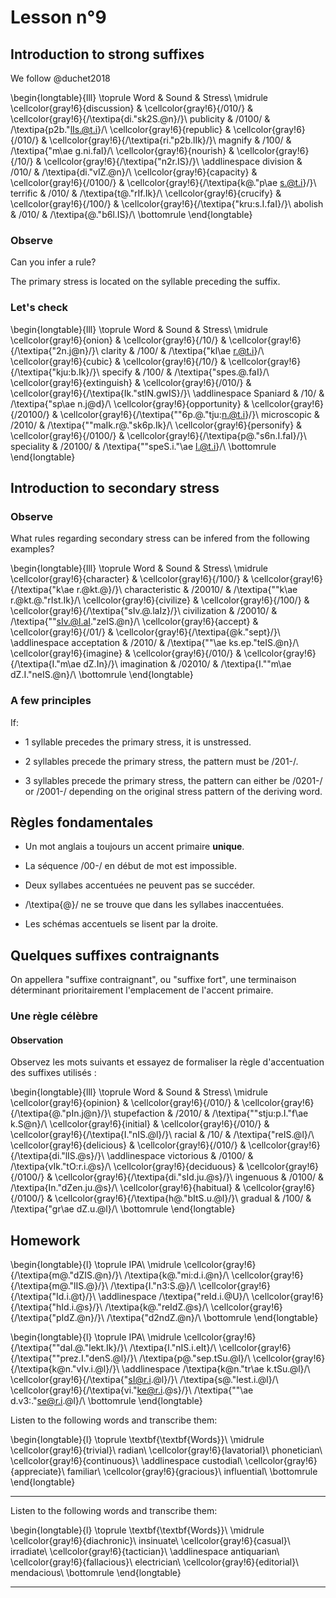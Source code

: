 # Lesson n°9







## Introduction to strong suffixes

We follow @duchet2018


\begin{longtable}{lll}
\toprule
Word & Sound & Stress\\
\midrule
\cellcolor{gray!6}{discussion} & \cellcolor{gray!6}{/010/} & \cellcolor{gray!6}{/\textipa{di."sk2S.@n}/}\\
publicity & /0100/ & /\textipa{p2b."lIs.@t.i}/\\
\cellcolor{gray!6}{republic} & \cellcolor{gray!6}{/010/} & \cellcolor{gray!6}{/\textipa{ri."p2b.lIk}/}\\
magnify & /100/ & /\textipa{"m\ae g.ni.faI}/\\
\cellcolor{gray!6}{nourish} & \cellcolor{gray!6}{/10/} & \cellcolor{gray!6}{/\textipa{"n2r.IS}/}\\
\addlinespace
division & /010/ & /\textipa{di."vIZ.@n}/\\
\cellcolor{gray!6}{capacity} & \cellcolor{gray!6}{/0100/} & \cellcolor{gray!6}{/\textipa{k@."p\ae s.@t.i}/}\\
terrific & /010/ & /\textipa{t@."rIf.Ik}/\\
\cellcolor{gray!6}{crucify} & \cellcolor{gray!6}{/100/} & \cellcolor{gray!6}{/\textipa{"kru:s.I.faI}/}\\
abolish & /010/ & /\textipa{@."b6l.IS}/\\
\bottomrule
\end{longtable}

### Observe

Can you infer a rule?




The primary stress is located on the syllable preceding the suffix.

### Let's check


\begin{longtable}{lll}
\toprule
Word & Sound & Stress\\
\midrule
\cellcolor{gray!6}{onion} & \cellcolor{gray!6}{/10/} & \cellcolor{gray!6}{/\textipa{"2n.j@n}/}\\
clarity & /100/ & /\textipa{"kl\ae r.@t.i}/\\
\cellcolor{gray!6}{cubic} & \cellcolor{gray!6}{/10/} & \cellcolor{gray!6}{/\textipa{"kju:b.Ik}/}\\
specify & /100/ & /\textipa{"spes.@.faI}/\\
\cellcolor{gray!6}{extinguish} & \cellcolor{gray!6}{/010/} & \cellcolor{gray!6}{/\textipa{Ik."stIN.gwIS}/}\\
\addlinespace
Spaniard & /10/ & /\textipa{"sp\ae n.j@d}/\\
\cellcolor{gray!6}{opportunity} & \cellcolor{gray!6}{/20100/} & \cellcolor{gray!6}{/\textipa{""6p.@."tju:n.@t.i}/}\\
microscopic & /2010/ & /\textipa{""maIk.r@."sk6p.Ik}/\\
\cellcolor{gray!6}{personify} & \cellcolor{gray!6}{/0100/} & \cellcolor{gray!6}{/\textipa{p@."s6n.I.faI}/}\\
speciality & /20100/ & /\textipa{""speS.i."\ae l.@t.i}/\\
\bottomrule
\end{longtable}

## Introduction to secondary stress

### Observe

What rules regarding secondary stress can be infered from the following examples?


\begin{longtable}{lll}
\toprule
Word & Sound & Stress\\
\midrule
\cellcolor{gray!6}{character} & \cellcolor{gray!6}{/100/} & \cellcolor{gray!6}{/\textipa{"k\ae r.@kt.@}/}\\
characteristic & /20010/ & /\textipa{""k\ae r.@kt.@."rIst.Ik}/\\
\cellcolor{gray!6}{civilize} & \cellcolor{gray!6}{/100/} & \cellcolor{gray!6}{/\textipa{"sIv.@.laIz}/}\\
civilization & /20010/ & /\textipa{""sIv.@l.aI."zeIS.@n}/\\
\cellcolor{gray!6}{accept} & \cellcolor{gray!6}{/01/} & \cellcolor{gray!6}{/\textipa{@k."sept}/}\\
\addlinespace
acceptation & /2010/ & /\textipa{""\ae ks.ep."teIS.@n}/\\
\cellcolor{gray!6}{imagine} & \cellcolor{gray!6}{/010/} & \cellcolor{gray!6}{/\textipa{I."m\ae dZ.In}/}\\
imagination & /02010/ & /\textipa{I.""m\ae dZ.I."neIS.@n}/\\
\bottomrule
\end{longtable}

### A few principles

If:

* 1 syllable precedes the primary stress, it is unstressed.

* 2 syllables precede the primary stress, the pattern must be /201-/.

* 3 syllables precede the primary stress, the pattern can either be /0201-/ or /2001-/ depending on the original stress pattern of the deriving word.


## Règles fondamentales

* Un mot anglais a toujours un accent primaire **unique**.

* La séquence /00-/ en début de mot est impossible.

* Deux syllabes accentuées ne peuvent pas se succéder.

* /\textipa{@}/ ne se trouve que dans les syllabes inaccentuées.

* Les schémas accentuels se lisent par la droite.


## Quelques suffixes contraignants

On appellera "suffixe contraignant", ou "suffixe fort", une terminaison déterminant prioritairement l'emplacement de l'accent primaire.

### Une règle célèbre

#### Observation

Observez les mots suivants et essayez de formaliser la règle d'accentuation des suffixes utilisés :


\begin{longtable}{lll}
\toprule
Word & Sound & Stress\\
\midrule
\cellcolor{gray!6}{opinion} & \cellcolor{gray!6}{/010/} & \cellcolor{gray!6}{/\textipa{@."pIn.j@n}/}\\
stupefaction & /2010/ & /\textipa{""stju:p.I."f\ae k.S@n}/\\
\cellcolor{gray!6}{initial} & \cellcolor{gray!6}{/010/} & \cellcolor{gray!6}{/\textipa{I."nIS.@l}/}\\
racial & /10/ & /\textipa{"reIS.@l}/\\
\cellcolor{gray!6}{delicious} & \cellcolor{gray!6}{/010/} & \cellcolor{gray!6}{/\textipa{di."lIS.@s}/}\\
\addlinespace
victorious & /0100/ & /\textipa{vIk."tO:r.i.@s}/\\
\cellcolor{gray!6}{deciduous} & \cellcolor{gray!6}{/0100/} & \cellcolor{gray!6}{/\textipa{di."sId.ju.@s}/}\\
ingenuous & /0100/ & /\textipa{In."dZen.ju.@s}/\\
\cellcolor{gray!6}{habitual} & \cellcolor{gray!6}{/0100/} & \cellcolor{gray!6}{/\textipa{h@."bItS.u.@l}/}\\
gradual & /100/ & /\textipa{"gr\ae dZ.u.@l}/\\
\bottomrule
\end{longtable}
## Homework


\begin{longtable}{l}
\toprule
IPA\\
\midrule
\cellcolor{gray!6}{/\textipa{m@."dZIS.@n}/}\\
/\textipa{k@."mi:d.i.@n}/\\
\cellcolor{gray!6}{/\textipa{m@."lIS.@}/}\\
/\textipa{I."n3:S.@}/\\
\cellcolor{gray!6}{/\textipa{"Id.i.@t}/}\\
\addlinespace
/\textipa{"reId.i.@U}/\\
\cellcolor{gray!6}{/\textipa{"hId.i.@s}/}\\
/\textipa{k@."reIdZ.@s}/\\
\cellcolor{gray!6}{/\textipa{"pIdZ.@n}/}\\
/\textipa{"d2ndZ.@n}/\\
\bottomrule
\end{longtable}


\begin{longtable}{l}
\toprule
IPA\\
\midrule
\cellcolor{gray!6}{/\textipa{""daI.@."lekt.Ik}/}\\
/\textipa{I."nIS.i.eIt}/\\
\cellcolor{gray!6}{/\textipa{""prez.I."denS.@l}/}\\
/\textipa{p@."sep.tSu.@l}/\\
\cellcolor{gray!6}{/\textipa{k@n."vIv.i.@l}/}\\
\addlinespace
/\textipa{k@n."tr\ae k.tSu.@l}/\\
\cellcolor{gray!6}{/\textipa{"sI@r.i.@l}/}\\
/\textipa{s@."lest.i.@l}/\\
\cellcolor{gray!6}{/\textipa{vi."ke@r.i.@s}/}\\
/\textipa{""\ae d.v3:."se@r.i.@l}/\\
\bottomrule
\end{longtable}

Listen to the following words and transcribe them:



 
\begin{longtable}{l}
\toprule
\textbf{\textbf{Words}}\\
\midrule
\cellcolor{gray!6}{trivial}\\
radian\\
\cellcolor{gray!6}{lavatorial}\\
phonetician\\
\cellcolor{gray!6}{continuous}\\
\addlinespace
custodial\\
\cellcolor{gray!6}{appreciate}\\
familiar\\
\cellcolor{gray!6}{gracious}\\
influential\\
\bottomrule
\end{longtable} 

---

Listen to the following words and transcribe them:



 
\begin{longtable}{l}
\toprule
\textbf{\textbf{Words}}\\
\midrule
\cellcolor{gray!6}{diachronic}\\
insinuate\\
\cellcolor{gray!6}{casual}\\
irradiate\\
\cellcolor{gray!6}{tactician}\\
\addlinespace
antiquarian\\
\cellcolor{gray!6}{fallacious}\\
electrician\\
\cellcolor{gray!6}{editorial}\\
mendacious\\
\bottomrule
\end{longtable} 

---
